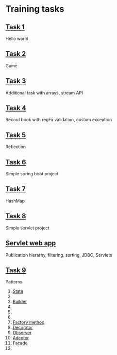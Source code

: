 # Training tasks  
## [Task 1](https://github.com/evgenijaZ/Training-labs/tree/master/src/main/java/edu/training/task01)  
Hello world  
## [Task 2](https://github.com/evgenijaZ/Training-labs/tree/master/src/main/java/edu/training/task02)  
Game  
## [Task 3](https://github.com/evgenijaZ/Training-labs/tree/master/src/main/java/edu/training/task03)  
Additional task with arrays, stream API  
## [Task 4](https://github.com/evgenijaZ/Training-labs/tree/master/src/main/java/edu/training/task04)
Record book with regEx validation, custom exception  
## [Task 5](https://github.com/evgenijaZ/Training-labs/tree/master/src/main/java/edu/training/task05)  
Reflection  
## [Task 6](https://github.com/evgenijaZ/Training-labs/tree/master/src/main/java/edu/training/task06)  
Simple spring boot project  
## [Task 7](https://github.com/evgenijaZ/Training-labs/tree/master/src/main/java/edu/training/task07)  
HashMap  
## [Task 8](https://github.com/evgenijaZ/Training-labs/tree/master/src/main/java/edu/training/task08)  
Simple servlet project  
## [Servlet web app](https://github.com/evgenijaZ/Training-labs/tree/master/ServletTask)  
Publication hierarhy, filtering, sorting, JDBC, Servlets  
## [Task 9](https://github.com/evgenijaZ/Training-labs/tree/master/src/main/java/edu/training/task09)  
Patterns  
1. [State](https://github.com/evgenijaZ/Training-labs/tree/master/src/main/java/edu/training/task09/behavioral/state)  
2. 
3. [Builder](https://github.com/evgenijaZ/Training-labs/tree/master/src/main/java/edu/training/task09/creational/builder)  
4.  
5.  
6.  
7. [Factory method](https://github.com/evgenijaZ/Training-labs/tree/master/src/main/java/edu/training/task09/behavioral/factory_method)  
8. [Decorator](https://github.com/evgenijaZ/Training-labs/tree/master/src/main/java/edu/training/task09/structural/decorator)  
9. [Observer](https://github.com/evgenijaZ/Training-labs/tree/master/src/main/java/edu/training/task09/behavioral/observer)  
10. [Adapter](https://github.com/evgenijaZ/Training-labs/tree/master/src/main/java/edu/training/task09/structural/adapter)  
11. [Facade](https://github.com/evgenijaZ/Training-labs/tree/master/src/main/java/edu/training/task09/structural/facade)  
12.  